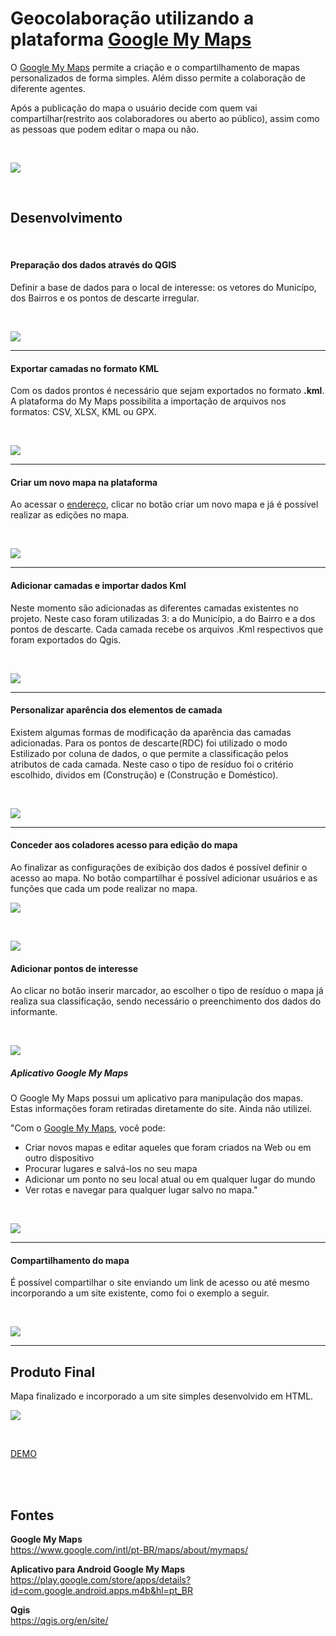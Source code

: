 # Geocolaboração utilizando a plataforma [Google My Maps](https://www.google.com/intl/pt-BR/maps/about/mymaps/)

O [Google My Maps](https://www.google.com/intl/pt-BR/maps/about/mymaps/) permite a criação e o compartilhamento de mapas personalizados de forma simples. Além disso permite a colaboração de diferente agentes.

Após a publicação do mapa o usuário decide com quem vai compartilhar(restrito aos colaboradores ou aberto ao público), assim como as pessoas que podem editar o mapa ou não.

<br>

![](https://github.com/danielfbrg/rdc_MyGoogleMaps/blob/master/image/googlemps.png)

<br>

## Desenvolvimento

<br> 

#### Preparação dos dados através do QGIS
Definir a base de dados para o local de interesse: os vetores do Municípo, dos Bairros e os pontos de descarte irregular.

<br>

![](https://github.com/danielfbrg/rdc_MyGoogleMaps/blob/master/image/dadosqgis.png)

_______

#### Exportar camadas no formato KML
Com os dados prontos é necessário que sejam exportados no formato **.kml**. A plataforma do My Maps possibilita a importação de arquivos nos formatos: CSV, XLSX, KML ou GPX.

<br>

![](https://github.com/danielfbrg/rdc_MyGoogleMaps/blob/master/image/exportKml.png)
_______

#### Criar um novo mapa na plataforma
Ao acessar o [endereço](https://www.google.com/intl/pt-BR/maps/about/mymaps/), clicar no botão criar um novo mapa e já é possível realizar as edições no mapa.

<br>

![](https://github.com/danielfbrg/rdc_MyGoogleMaps/blob/master/image/criarmapa.png)
_______

#### Adicionar camadas e importar dados Kml
Neste momento são adicionadas as diferentes camadas existentes no projeto. Neste caso foram utilizadas 3: a do Município, a do Bairro e a dos pontos de descarte. Cada camada recebe os arquivos .Kml respectivos que foram exportados do Qgis.

<br>

![](https://github.com/danielfbrg/rdc_MyGoogleMaps/blob/master/image/importarKml.png)
_______

#### Personalizar aparência dos elementos de camada
Existem algumas formas de modificação da aparência das camadas adicionadas. Para os pontos de descarte(RDC) foi utilizado o modo Estilizado por coluna de dados, o que permite a classificação pelos atributos de cada camada. Neste caso o tipo de resíduo foi o critério escolhido, dividos em (Construção) e (Construção e Doméstico).

<br>

![](https://github.com/danielfbrg/rdc_MyGoogleMaps/blob/master/image/estilizado.png)
_______

#### Conceder aos coladores acesso para edição do mapa
Ao finalizar as configurações de exibição dos dados é possível definir o acesso ao mapa. No botão compartilhar é possível adicionar usuários e as funções que cada um pode realizar no mapa.
<br>

![](https://github.com/danielfbrg/rdc_MyGoogleMaps/blob/master/image/comp1.png)


<br>

![](https://github.com/danielfbrg/rdc_MyGoogleMaps/blob/master/image/compartilhamento.png)

#### Adicionar pontos de interesse
Ao clicar no botão inserir marcador, ao escolher o tipo de resíduo o mapa já realiza sua classificação, sendo necessário o preenchimento dos dados do informante.

<br>

![](https://github.com/danielfbrg/rdc_MyGoogleMaps/blob/master/image/inserirmarcador.png)

##### Aplicativo Google My Maps

O Google My Maps possui um aplicativo para manipulação dos mapas. Estas informações foram retiradas diretamente do site. Ainda não utilizei.

"Com o [Google My Maps](https://play.google.com/store/apps/details?id=com.google.android.apps.m4b&hl=pt_BR), você pode:

- Criar novos mapas e editar aqueles que foram criados na Web ou em outro dispositivo
- Procurar lugares e salvá-los no seu mapa
- Adicionar um ponto no seu local atual ou em qualquer lugar do mundo
- Ver rotas e navegar para qualquer lugar salvo no mapa."

<br>

![](https://github.com/danielfbrg/rdc_MyGoogleMaps/blob/master/image/app.png)
_______

#### Compartilhamento do mapa 
É possível compartilhar o site enviando um link de acesso ou até mesmo incorporando a um site existente, como foi o exemplo a seguir.

<br>

![](https://github.com/danielfbrg/rdc_MyGoogleMaps/blob/master/image/html.png)

_______

## Produto Final
Mapa finalizado e incorporado a um site simples desenvolvido em HTML. <br>

![](https://github.com/danielfbrg/rdc_MyGoogleMaps/blob/master/image/final.png)

<br>

[DEMO](https://danielfbrg.github.io/rdcmap/)


<br>
<br>

## Fontes

**Google My Maps** <br>
https://www.google.com/intl/pt-BR/maps/about/mymaps/

**Aplicativo para Android Google My Maps** <br>
https://play.google.com/store/apps/details?id=com.google.android.apps.m4b&hl=pt_BR

**Qgis** <br>
https://qgis.org/en/site/


